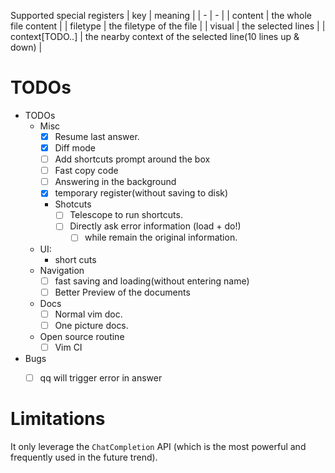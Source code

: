 


Supported special registers
| key             | meaning                                                     |
| -               | -                                                           |
| content         | the whole file content                                      |
| filetype        | the filetype of the file                                    |
| visual          | the selected lines                                          |
| context[TODO..] | the nearby context of the selected line(10 lines up & down) |

# TODOs

- TODOs
  - Misc
    - [x] Resume last answer.
    - [X] Diff mode
    - [ ] Add shortcuts prompt around the box
    - [ ] Fast copy code
    - [ ] Answering in the background
    - [x] temporary register(without saving to disk)
    - Shotcuts
      - [ ] Telescope to run shortcuts.
      - [ ] Directly ask error information (load + do!)
        - [ ] while remain the original information.
  - UI:
    - short cuts
  - Navigation
    - [ ] fast saving and loading(without entering name)
    - [ ] Better Preview of the documents
  - Docs
    - [ ] Normal vim doc.
    - [ ] One picture docs.
  - Open source routine
    - [ ] Vim CI

- Bugs
  - [ ] qq will trigger error in answer


# Limitations

It only leverage the `ChatCompletion` API (which is the most powerful and frequently used in the future trend).

